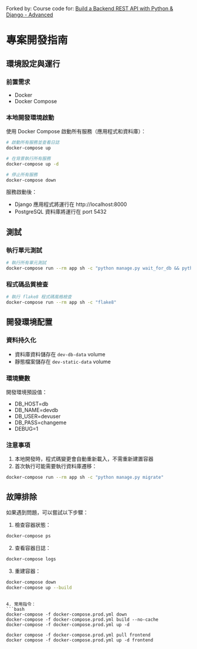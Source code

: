 Forked by: Course code for: [Build a Backend REST API with Python &amp; Django - Advanced](https://londonapp.dev/c2)

# 專案開發指南

## 環境設定與運行

### 前置需求
- Docker
- Docker Compose

### 本地開發環境啟動

使用 Docker Compose 啟動所有服務（應用程式和資料庫）：
```bash
# 啟動所有服務並查看日誌
docker-compose up

# 在背景執行所有服務
docker-compose up -d

# 停止所有服務
docker-compose down
```

服務啟動後：
- Django 應用程式將運行在 http://localhost:8000
- PostgreSQL 資料庫將運行在 port 5432

## 測試

### 執行單元測試
```bash
# 執行所有單元測試
docker-compose run --rm app sh -c "python manage.py wait_for_db && python manage.py test"
```

### 程式碼品質檢查
```bash
# 執行 flake8 程式碼風格檢查
docker-compose run --rm app sh -c "flake8"
```

## 開發環境配置

### 資料持久化
- 資料庫資料儲存在 `dev-db-data` volume
- 靜態檔案儲存在 `dev-static-data` volume

### 環境變數
開發環境預設值：
- DB_HOST=db
- DB_NAME=devdb
- DB_USER=devuser
- DB_PASS=changeme
- DEBUG=1

### 注意事項
1. 本地開發時，程式碼變更會自動重新載入，不需重新建置容器
2. 首次執行可能需要執行資料庫遷移：
```bash
docker-compose run --rm app sh -c "python manage.py migrate"
```

## 故障排除

如果遇到問題，可以嘗試以下步驟：

1. 檢查容器狀態：
```bash
docker-compose ps
```

2. 查看容器日誌：
```bash
docker-compose logs
```

3. 重建容器：
```bash
docker-compose down
docker-compose up --build
```
```

4. 常用指令：
```bash
docker-compose -f docker-compose.prod.yml down
docker-compose -f docker-compose.prod.yml build --no-cache
docker-compose -f docker-compose.prod.yml up -d

docker compose -f docker-compose.prod.yml pull frontend
docker compose -f docker-compose.prod.yml up -d frontend